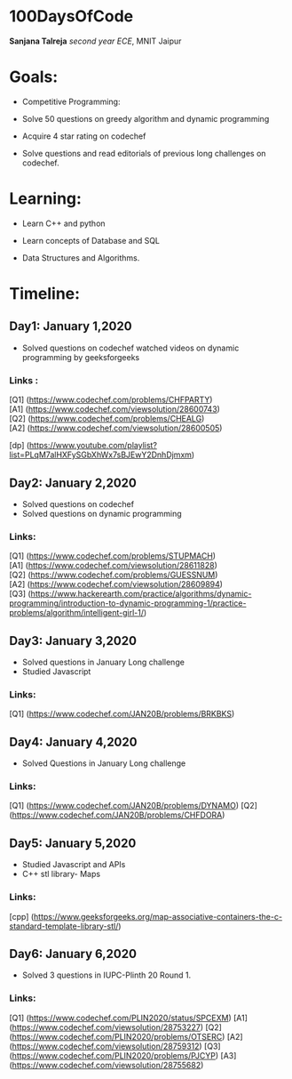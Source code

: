 # 100DaysOfCode

**Sanjana Talreja** _second year ECE_, MNIT Jaipur

# Goals:
* Competitive Programming:

* Solve 50 questions on greedy algorithm and dynamic programming

* Acquire 4 star rating on codechef

* Solve questions and read editorials of previous long challenges on codechef.

# Learning:

* Learn C++ and python

* Learn concepts of Database and SQL

* Data Structures and Algorithms.

# Timeline:
## Day1: January 1,2020
* Solved questions on codechef
watched videos on dynamic programming by geeksforgeeks
### Links :
[Q1] (https://www.codechef.com/problems/CHFPARTY)  
 [A1] (https://www.codechef.com/viewsolution/28600743)  
[Q2] (https://www.codechef.com/problems/CHEALG)  
 [A2] (https://www.codechef.com/viewsolution/28600505)

[dp] (https://www.youtube.com/playlist?list=PLqM7alHXFySGbXhWx7sBJEwY2DnhDjmxm)

## Day2: January 2,2020
* Solved questions on codechef
* Solved questions on dynamic programming
### Links:
[Q1] (https://www.codechef.com/problems/STUPMACH)  
 [A1] (https://www.codechef.com/viewsolution/28611828)  
[Q2] (https://www.codechef.com/problems/GUESSNUM)  
 [A2] (https://www.codechef.com/viewsolution/28609894)   
[Q3] (https://www.hackerearth.com/practice/algorithms/dynamic-programming/introduction-to-dynamic-programming-1/practice-problems/algorithm/intelligent-girl-1/)
## Day3: January 3,2020
* Solved questions in January Long challenge
* Studied Javascript

### Links:
[Q1] (https://www.codechef.com/JAN20B/problems/BRKBKS)  

## Day4: January 4,2020
* Solved Questions in January Long challenge
### Links:
[Q1] (https://www.codechef.com/JAN20B/problems/DYNAMO)
[Q2] (https://www.codechef.com/JAN20B/problems/CHFDORA)
##

## Day5: January 5,2020
* Studied Javascript and APIs
* C++ stl library- Maps

### Links:
[cpp] (https://www.geeksforgeeks.org/map-associative-containers-the-c-standard-template-library-stl/)

## Day6: January 6,2020
* Solved 3 questions in IUPC-Plinth 20 Round 1.

### Links:
[Q1] (https://www.codechef.com/PLIN2020/status/SPCEXM)
[A1] (https://www.codechef.com/viewsolution/28753227)
[Q2] (https://www.codechef.com/PLIN2020/problems/OTSERC)
[A2] (https://www.codechef.com/viewsolution/28759312)
[Q3] (https://www.codechef.com/PLIN2020/problems/PJCYP)
[A3] (https://www.codechef.com/viewsolution/28755682)


